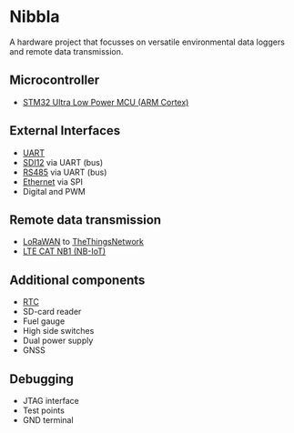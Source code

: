 # Nibbla
A hardware project that focusses on versatile environmental data loggers and remote data transmission.

## Microcontroller

- [STM32 Ultra Low Power MCU (ARM Cortex)](https://www.st.com/en/microcontrollers-microprocessors/stm32-ultra-low-power-mcus.html)

## External Interfaces

- [UART](https://en.wikipedia.org/wiki/Universal_asynchronous_receiver-transmitter)
- [SDI12](https://en.wikipedia.org/wiki/SDI-12) via UART (bus)
- [RS485](https://en.wikipedia.org/wiki/RS-485) via UART (bus)
- [Ethernet](https://www.wiznet.io/product-item/w5500/) via SPI
- Digital and PWM

## Remote data transmission

- [LoRaWAN](https://en.wikipedia.org/wiki/LoRa#LoRaWAN) to [TheThingsNetwork](thethingsnetwork.org)
- [LTE CAT NB1 (NB-IoT)](https://en.wikipedia.org/wiki/Narrowband_IoT)

## Additional components

- [RTC](https://datasheets.maximintegrated.com/en/ds/DS3231.pdf)
- SD-card reader
- Fuel gauge
- High side switches
- Dual power supply
- GNSS

## Debugging

- JTAG interface
- Test points
- GND terminal
